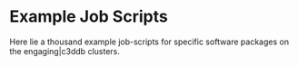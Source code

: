 Example Job Scripts
===================

Here lie a thousand example job-scripts for specific
software packages on the engaging|c3ddb clusters. 


